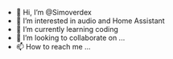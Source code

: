 - 👋 Hi, I’m @Simoverdex
- 👀 I’m interested in audio and Home Assistant
- 🌱 I’m currently learning coding
- 💞️ I’m looking to collaborate on ...
- 📫 How to reach me ...

<!---
Simoverdex/Simoverdex is a ✨ special ✨ repository because its `README.md` (this file) appears on your GitHub profile.
You can click the Preview link to take a look at your changes.
--->
